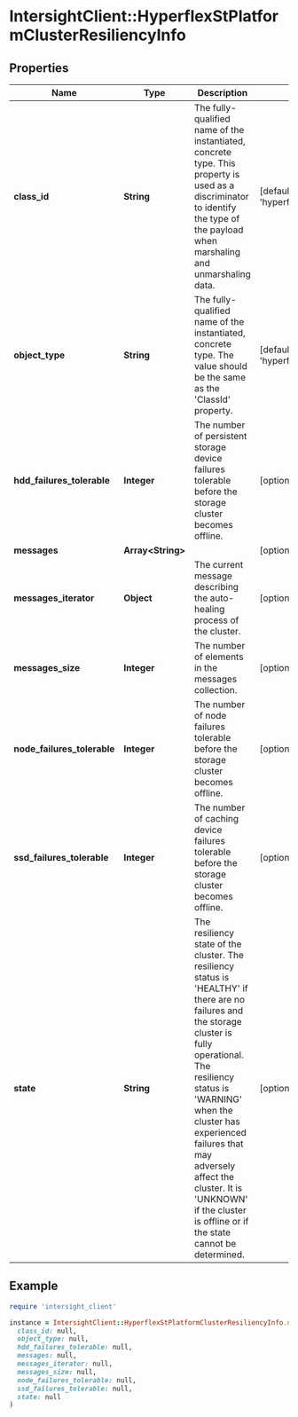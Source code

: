 # IntersightClient::HyperflexStPlatformClusterResiliencyInfo

## Properties

| Name | Type | Description | Notes |
| ---- | ---- | ----------- | ----- |
| **class_id** | **String** | The fully-qualified name of the instantiated, concrete type. This property is used as a discriminator to identify the type of the payload when marshaling and unmarshaling data. | [default to &#39;hyperflex.StPlatformClusterResiliencyInfo&#39;] |
| **object_type** | **String** | The fully-qualified name of the instantiated, concrete type. The value should be the same as the &#39;ClassId&#39; property. | [default to &#39;hyperflex.StPlatformClusterResiliencyInfo&#39;] |
| **hdd_failures_tolerable** | **Integer** | The number of persistent storage device failures tolerable before the storage cluster becomes offline. | [optional][readonly] |
| **messages** | **Array&lt;String&gt;** |  | [optional] |
| **messages_iterator** | **Object** | The current message describing the auto-healing process of the cluster. | [optional][readonly] |
| **messages_size** | **Integer** | The number of elements in the messages collection. | [optional][readonly] |
| **node_failures_tolerable** | **Integer** | The number of node failures tolerable before the storage cluster becomes offline. | [optional][readonly] |
| **ssd_failures_tolerable** | **Integer** | The number of caching device failures tolerable before the storage cluster becomes offline. | [optional][readonly] |
| **state** | **String** | The resiliency state of the cluster. The resiliency status is &#39;HEALTHY&#39; if there are no failures and the storage cluster is fully operational. The resiliency status is &#39;WARNING&#39; when the cluster has experienced failures that may adversely affect the cluster. It is &#39;UNKNOWN&#39; if the cluster is offline or if the state cannot be determined. | [optional][readonly] |

## Example

```ruby
require 'intersight_client'

instance = IntersightClient::HyperflexStPlatformClusterResiliencyInfo.new(
  class_id: null,
  object_type: null,
  hdd_failures_tolerable: null,
  messages: null,
  messages_iterator: null,
  messages_size: null,
  node_failures_tolerable: null,
  ssd_failures_tolerable: null,
  state: null
)
```

